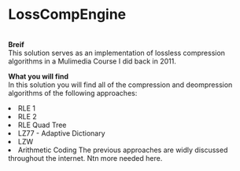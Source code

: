 # LossCompEngine

<br/><strong>Breif</strong>
<br/>This solution serves as an implementation of lossless compression algorithms in a Mulimedia Course I did back in 2011.

<strong>What you will find</strong>
<br/>In this solution you will find all of the compression and deompression algorithms of the following approaches:
<li/>RLE 1
<li/>RLE 2
<li/>RLE Quad Tree
<li/>LZ77 - Adaptive Dictionary
<li/>LZW
<li/>Arithmetic Coding
The previous approaches are widly discussed throughout the internet. Ntn more needed here.
